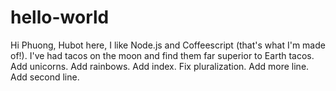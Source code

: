 # hello-world
Hi Phuong,
Hubot here, I like Node.js and Coffeescript (that's what I'm made of!).
I've had tacos on the moon and find them far superior to Earth tacos.
Add unicorns.
Add rainbows.
Add index.
Fix pluralization.
Add more line.
Add second line.

